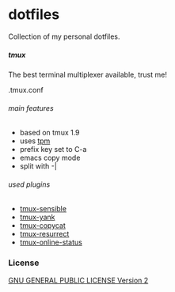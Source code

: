 dotfiles
========

Collection of my personal dotfiles.

##### tmux #####

The best terminal multiplexer available, trust me!

.tmux.conf

###### main features ######

- based on tmux 1.9
- uses [tpm][tpm]
- prefix key set to C-a
- emacs copy mode
- split with -|

###### used plugins ######

- [tmux-sensible](https://github.com/tmux-plugins/tmux-sensible)
- [tmux-yank](https://github.com/tmux-plugins/tmux-yank)
- [tmux-copycat](https://github.com/tmux-plugins/tmux-copycat)
- [tmux-resurrect](https://github.com/tmux-plugins/tmux-resurrect)
- [tmux-online-status](https://github.com/tmux-plugins/tmux-online-status)


### License ###

[GNU GENERAL PUBLIC LICENSE Version 2](https://github.com/cb0/dotfiles/blob/master/LICENSE)

[tpm]: https://github.com/tmux-plugins/tpm "tmux plugin manager"

